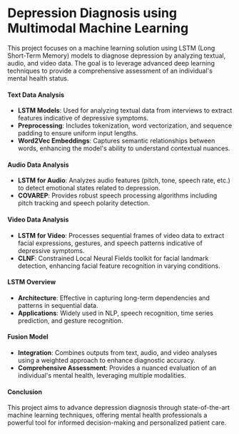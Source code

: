 # Depression Diagnosis using Multimodal Machine Learning
This project focuses on a machine learning solution using LSTM (Long Short-Term Memory) models to diagnose depression by analyzing textual, audio, and video data. The goal is to leverage advanced deep learning techniques to provide a comprehensive assessment of an individual's mental health status.

#### Text Data Analysis
- **LSTM Models**: Used for analyzing textual data from interviews to extract features indicative of depressive symptoms.
- **Preprocessing**: Includes tokenization, word vectorization, and sequence padding to ensure uniform input lengths.
- **Word2Vec Embeddings**: Captures semantic relationships between words, enhancing the model's ability to understand contextual nuances.

#### Audio Data Analysis
- **LSTM for Audio**: Analyzes audio features (pitch, tone, speech rate, etc.) to detect emotional states related to depression.
- **COVAREP**: Provides robust speech processing algorithms including pitch tracking and speech polarity detection.

#### Video Data Analysis
- **LSTM for Video**: Processes sequential frames of video data to extract facial expressions, gestures, and speech patterns indicative of depressive symptoms.
- **CLNF**: Constrained Local Neural Fields toolkit for facial landmark detection, enhancing facial feature recognition in varying conditions.

#### LSTM Overview
- **Architecture**: Effective in capturing long-term dependencies and patterns in sequential data.
- **Applications**: Widely used in NLP, speech recognition, time series prediction, and gesture recognition.

#### Fusion Model
- **Integration**: Combines outputs from text, audio, and video analyses using a weighted approach to enhance diagnostic accuracy.
- **Comprehensive Assessment**: Provides a nuanced evaluation of an individual's mental health, leveraging multiple modalities.

#### Conclusion
This project aims to advance depression diagnosis through state-of-the-art machine learning techniques, offering mental health professionals a powerful tool for informed decision-making and personalized patient care.
